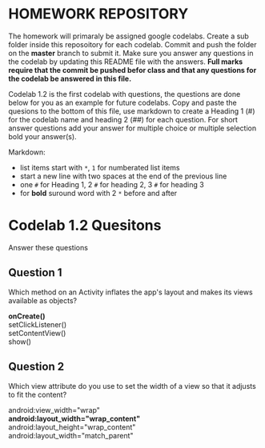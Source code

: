 # HOMEWORK REPOSITORY

The homework will primaraly be assigned google codelabs. Create a sub folder inside this reposoitory for each codelab. Commit and push the folder on the **master** branch to submit it. Make sure you answer any questions in the codelab by updating this README file with the answers. **Full marks require that the commit be pushed befor class and that any questions for the codelab be answered in this file.**

Codelab 1.2 is the first codelab with questions, the questions are done below for you as an example for future codelabs.  Copy and paste the quesions to the bottom of this file, use markdown to create a Heading 1 (#) for the codelab name and heading 2 (##) for each question. For short answer questions add your answer for multiple choice or multiple selection bold your answer(s).   
  
  
Markdown: 
* list items start with `*`, `1` for numberated list items    
* start a new line with two spaces at the end of the previous line  
* one `#` for Heading 1, 2 `#` for heading 2, 3 `#` for heading 3  
* for **bold** suround word with 2 `*` before and after  


# Codelab 1.2 Quesitons
Answer these questions

## Question 1
Which method on an Activity inflates the app's layout and makes its views available as objects?

**onCreate()**     
setClickListener()   
setContentView()   
show()   


## Question 2
Which view attribute do you use to set the width of a view so that it adjusts to fit the content?

android:view_width="wrap"  
**android:layout_width="wrap_content"**  
android:layout_height="wrap_content"  
android:layout_width="match_parent"  
